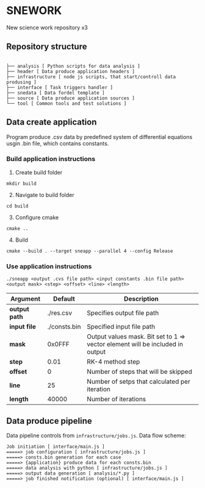 # SNEWORK

New science work repository x3 

## Repository structure

```

├── analysis [ Python scripts for data analysis ]
├── header [ Data produce application headers ]
├── infrastructure [ node js scripts, that start/controll data produsing ]
├── interface [ Task triggers handler ]
├── snedata [ Data fordel template ]
├── source [ Data produce application sources ]
└── tool [ Common tools and test solutions ]

```

## Data create application

Program produce .csv data by predefined system of differential equations usgin .bin file, which contains constants. 

### Build application instructions

1. Create build folder
```
mkdir build
```
2. Navigate to build folder
```
cd build
```
3. Configure cmake
```
cmake ..
```
4. Build 
```
cmake --build . --target sneapp --parallel 4 --config Release
```

### Use application instructions

```
./sneapp <output .cvs file path> <input constants .bin file path> <output mask> <step> <offset> <line> <length>
```

| Argument | Default | Description |
| --- | --- | --- |
| **output path** | ./res.csv | Specifies output file path |
| **input file** | ./consts.bin | Specified input file path |
| **mask** | 0x0FFF | Output values mask. Bit set to 1 => vector element will be included in output |
| **step** | 0.01 | RK-4 method step |
| **offset** | 0 | Number of steps that will be skipped |
| **line** | 25 | Number of setps that calculated per iteration |
| **length** | 40000 | Number of iterations |


## Data produce pipeline

Data pipeline controls from ```infrastructure/jobs.js```. Data flow scheme:

```
Job initiation [ interface/main.js ] 
=====> job configuration [ infrastructure/jobs.js ]
=====> consts.bin generation for each case
=====> {application} produce data for each consts.bin  
=====> data analysis with python [ infrastructure/jobs.js ]
=====> output data generation [ analysis/*.py ]
=====> job finished notification (optional) [ interface/main.js ]
```



